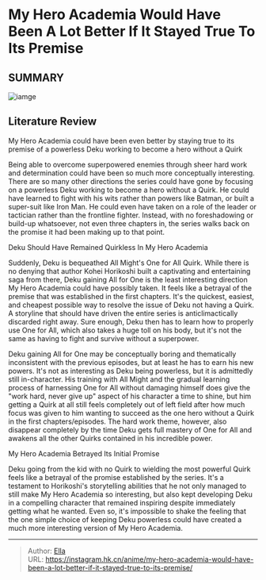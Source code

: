 # My Hero Academia Would Have Been A Lot Better If It Stayed True To Its Premise


## SUMMARY 

![iamge](https://static1.srcdn.com/wordpress/wp-content/uploads/2023/09/kid-deku-dreams-of-becoming-a-hero.jpg)

## Literature Review

My Hero Academia could have been even better by staying true to its premise of a powerless Deku working to become a hero without a Quirk





Being able to overcome superpowered enemies through sheer hard work and determination could have been so much more conceptually interesting. There are so many other directions the series could have gone by focusing on a powerless Deku working to become a hero without a Quirk. He could have learned to fight with his wits rather than powers like Batman, or built a super-suit like Iron Man. He could even have taken on a role of the leader or tactician rather than the frontline fighter. Instead, with no foreshadowing or build-up whatsoever, not even three chapters in, the series walks back on the promise it had been making up to that point.





 Deku Should Have Remained Quirkless In My Hero Academia 
          

Suddenly, Deku is bequeathed All Might&#39;s One for All Quirk. While there is no denying that author Kohei Horikoshi built a captivating and entertaining saga from there, Deku gaining All for One is the least interesting direction My Hero Academia could have possibly taken. It feels like a betrayal of the premise that was established in the first chapters. It&#39;s the quickest, easiest, and cheapest possible way to resolve the issue of Deku not having a Quirk. A storyline that should have driven the entire series is anticlimactically discarded right away. Sure enough, Deku then has to learn how to properly use One for All, which also takes a huge toll on his body, but it&#39;s not the same as having to fight and survive without a superpower.

Deku gaining All for One may be conceptually boring and thematically inconsistent with the previous episodes, but at least he has to earn his new powers. It&#39;s not as interesting as Deku being powerless, but it is admittedly still in-character. His training with All Might and the gradual learning process of harnessing One for All without damaging himself does give the &#34;work hard, never give up&#34; aspect of his character a time to shine, but him getting a Quirk at all still feels completely out of left field after how much focus was given to him wanting to succeed as the one hero without a Quirk in the first chapters/episodes. The hard work theme, however, also disappear completely by the time Deku gets full mastery of One for All and awakens all the other Quirks contained in his incredible power.






 My Hero Academia Betrayed Its Initial Promise 
          

Deku going from the kid with no Quirk to wielding the most powerful Quirk feels like a betrayal of the promise established by the series. It&#39;s a testament to Horikoshi&#39;s storytelling abilities that he not only managed to still make My Hero Academia so interesting, but also kept developing Deku in a compelling character that remained inspiring despite immediately getting what he wanted. Even so, it&#39;s impossible to shake the feeling that the one simple choice of keeping Deku powerless could have created a much more interesting version of My Hero Academia.



---

> Author: [Ella](https://instagram.hk.cn/)  
> URL: https://instagram.hk.cn/anime/my-hero-academia-would-have-been-a-lot-better-if-it-stayed-true-to-its-premise/  

